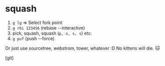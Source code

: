 # squash

1. `g lg` => Select fork point
2. `g rbi 123456` (rebase --interactive)
3. pick, squash, squash (`p, s, s, s`) etc.
4. `g puf` (push --force)

Or just use sourcetree, webstrom, tower, whatever :D
No kittens will die. :cat:

[git]
